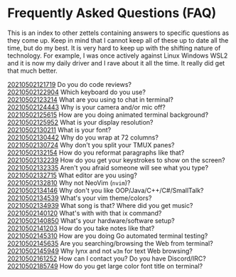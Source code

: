 # Frequently Asked Questions (FAQ)

This is an index to other zettels containing answers to specific
questions as they come up. Keep in mind that I cannot keep all of these
up to date all the time, but do my best. It is very hard to keep up with
the shifting nature of technology. For example, I was once actively
against Linux Windows WSL2 and it is now my daily driver and I rave
about it all the time. It really did get that much better.

[20210502121719](20210502121719) Do you do code reviews?  
[20210502122904](20210502122904) Which keyboard do you use?  
[20210502123214](20210502123214) What are you using to chat in terminal?  
[20210502124443](20210502124443) Why is your camera and/or mic off?  
[20210502125615](20210502125615) How are you doing animated terminal background?  
[20210502125952](20210502125952) What is your display resolution?  
[20210502130211](20210502130211) What is your font?  
[20210502130442](20210502130442) Why do you wrap at 72 columns?  
[20210502130724](20210502130724) Why don't you split your TMUX panes?  
[20210502132154](20210502132154) How do you reformat paragraphs like that?  
[20210502132239](20210502132239) How do you get your keystrokes to show on the screen?  
[20210502132335](20210502132335) Aren't you afraid someone will see what you type?  
[20210502132715](20210502132715) What editor are you using?  
[20210502132810](20210502132810) Why not NeoVim (`nvim`)?  
[20210502134146](20210502134146) Why don't you like OOP/Java/C++/C#/SmallTalk?  
[20210502134539](20210502134539) What's your vim theme/colors?  
[20210502134939](20210502134939) What song is that? Where did you get music?  
[20210502140120](20210502140120) What's with with that ix command?  
[20210502140850](20210502140850) What's your hardware/software setup?  
[20210502141203](20210502141203) How do you take notes like that?  
[20210502145310](20210502145310) How are you doing Go automated terminal testing?  
[20210502145635](20210502145635) Are you searching/browsing the Web from terminal?  
[20210502145949](20210502145949) Why lynx and not `w3m` for text Web browsing?  
[20210502161252](20210502161252) How can I contact you? Do you have Discord/IRC?  
[20210502185749](20210502185749) How do you get large color font title on terminal?  
